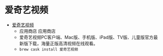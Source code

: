 # 爱奇艺视频
- [爱奇艺视频](https://app.iqiyi.com/mac/player/index.html)
  -  应用商店 应用商店
  - 爱奇艺视频PC客户端、Mac版、手机版、iPad版、TV版、儿童版官方最新版下载，海量正版高清视频在线观看。
  - `brew cask install 爱奇艺视频`
